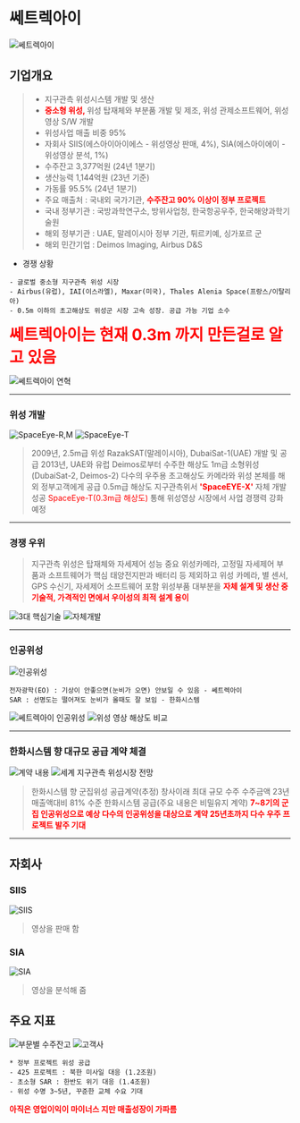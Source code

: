 # 쎄트렉아이
![쎄트렉아이]()
## 기업개요
> - 지구관측 위성시스템 개발 및 생산
> - <span style="font-weight: bold; color: red;">중소형 위성, </span>위성 탑재체와 부분품 개발 및 제조, 위성 관제소프트웨어, 위성 영상 S/W 개발
> - 위성사업 매출 비중 95%
> - 자회사 SIIS(에스아이아이에스 - 위성영상 판매, 4%), SIA(에스아이에이 - 위성영상 분석, 1%)
> - 수주잔고 3,377억원 (24년 1분기)
> - 생산능력 1,144억원 (23년 기준)
> - 가동률 95.5% (24년 1분기)
> - 주요 매출처 : 국내외 국가기관, <span style="font-weight: bold; color: red;">수주잔고 90% 이상이 정부 프로젝트
> - 국내 정부기관 : 국방과학연구소, 방위사업청, 한국항공우주, 한국해양과학기술원
> - 해외 정부기관 : UAE, 말레이시아 정부 기관, 튀르키예, 싱가포르 군
> - 해외 민간기업 : Deimos Imaging, Airbus D&S

* 경쟁 상황
```
- 글로벌 중소형 지구관측 위성 시장
- Airbus(유럽), IAI(이스라엘), Maxar(미국), Thales Alenia Space(프랑스/이탈리아)
- 0.5m 이하의 초고해상도 위성군 시장 고속 성장. 공급 가능 기업 소수
```
<span style="font-size: 200%; font-weight: bold; color: red;">쎄트렉아이는 현재 0.3m 까지 만든걸로 알고 있음</span>

![쎄트렉아이 연혁]()

---
### 위성 개발
![SpaceEye-R,M]()   ![SpaceEye-T]()
> 2009년, 2.5m급 위성 RazakSAT(말레이시아), DubaiSat-1(UAE) 개발 및 공급
> 2013년, UAE와 유럽 Deimos로부터 수주한 해상도 1m급 소형위성(DubaiSat-2, Deimos-2)
> 다수의 우주용 초고해상도 카메라와 위성 본체를 해외 정부고객에게 공급
> 0.5m급 해상도 지구관측위서 <span style="font-weight: bold; color: red;">'SpaceEYE-X'</span> 자체 개발 성공
> <span style="color: red;">SpaceEye-T(0.3m급 해상도)</span> 통해 위성영상 시장에서 사업 경쟁력 강화 예정

---
### 경쟁 우위
> 지구관측 위성은 탑재체와 자세제어 성능 중요
> 위성카메라, 고정밀 자세제어 부품과 소프트웨어가 핵심
> 태양전지판과 배터리 등 제외하고 위성 카메라, 별 센서, GPS 수신기, 자세제어 소프트웨어 포함 위성부품 대부분을 <span style="font-weight: bold; color: red;">자체 설계 및 생산 중
> 기술적, 가격적인 면에서 우이성의 최적 설계 용이

![3대 핵심기술]()   ![자체개발]()

---
### 인공위성
![인공위성]()
```
전자광학(EO) : 기상이 안좋으면(눈비가 오면) 안보일 수 있음 - 쎄트렉아이
SAR : 선명도는 떨어져도 눈비가 올때도 잘 보임 - 한화시스템
```
![쎄트렉아이 인공위성]()    ![위성 영상 해상도 비교]()

---
### 한화시스템 향 대규모 공급 계약 체결
![계약 내용]()  ![세계 지구관측 위성시장 전망]()
> 한화시스템 향 군집위성 공급계약(추정)
> 창사이래 최대 규모 수주
> 수주금액 23년 매출액대비 81% 수준
> 한화시스템 공급(주요 내용은 비밀유지 계약)
> <span style="font-weight: bold; color: red;">7~8기의 군집 인공위성으로 예상
> <span style="font-weight: bold; color: red;">다수의 인공위성을 대상으로 계약
> 25년초까지 다수 우주 프로젝트 발주 기대

---
## 자회사
### SIIS
![SIIS]()
> 영상을 판매 함

### SIA
![SIA]()
> 영상을 분석해 줌

## 주요 지표
![부문별 수주잔고]()    ![고객사]()

```
* 정부 프로젝트 위성 공급
- 425 프로젝트 : 북한 미사일 대응 (1.2조원)
- 초소형 SAR : 한반도 위기 대응 (1.4조원)
- 위성 수명 3~5년, 꾸준한 교체 수요 기대
```
<span style="font-weight: bold; color: red;"> 아직은 영업이익이 마이너스 지만 매출성장이 가파름